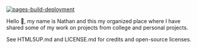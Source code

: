 [![pages-build-deployment](https://github.com/nathan-gardner/nathan-gardner.github.io/actions/workflows/pages/pages-build-deployment/badge.svg?branch=main)](https://github.com/nathan-gardner/nathan-gardner.github.io/actions/workflows/pages/pages-build-deployment)

Hello :wave:, my name is Nathan and this my organized place where I have shared some of my work on projects from college and personal projects.  

See HTML5UP.md and LICENSE.md for credits and open-source licenses.
